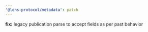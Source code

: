 ```yaml
---
'@lens-protocol/metadata': patch
---
```


**fix:** legacy publication parse to accept fields as per past behavior
